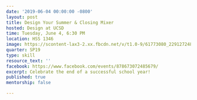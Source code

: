 ```yaml
---
date: '2019-06-04 00:00:00 -0800'
layout: post
title: Design Your Summer & Closing Mixer
hosted: Design at UCSD
time: Tuesday, June 4, 6:30 PM
location: HSS 1346
image: https://scontent-lax3-2.xx.fbcdn.net/v/t1.0-9/61773080_2291272481113210_6067457989336367104_o.jpg?_nc_cat=106&_nc_oc=AQnXqoELJ76tkAeMKSGE4KGVlqUZPS0tRkTO6kdIV-5mnrWwwgSbuEvYUX127dt5sEc&_nc_ht=scontent-lax3-2.xx&oh=41d7fac329ff82850f1c74da68679d4c&oe=5DAC143C
quarter: SP19
type: skill
resource_text: ''
facebook: https://www.facebook.com/events/878673072485679/
excerpt: Celebrate the end of a successful school year!
published: true
mentorship: false

---
```

